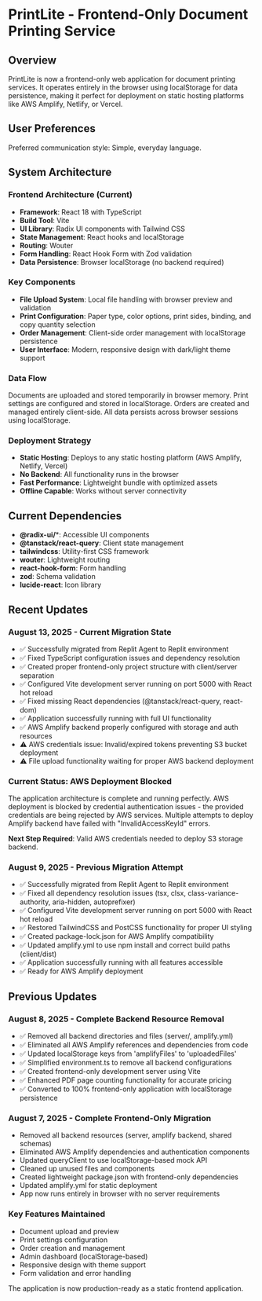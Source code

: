 # PrintLite - Frontend-Only Document Printing Service

## Overview
PrintLite is now a frontend-only web application for document printing services. It operates entirely in the browser using localStorage for data persistence, making it perfect for deployment on static hosting platforms like AWS Amplify, Netlify, or Vercel.

## User Preferences
Preferred communication style: Simple, everyday language.

## System Architecture

### Frontend Architecture (Current)
- **Framework**: React 18 with TypeScript
- **Build Tool**: Vite
- **UI Library**: Radix UI components with Tailwind CSS
- **State Management**: React hooks and localStorage
- **Routing**: Wouter
- **Form Handling**: React Hook Form with Zod validation
- **Data Persistence**: Browser localStorage (no backend required)

### Key Components
- **File Upload System**: Local file handling with browser preview and validation
- **Print Configuration**: Paper type, color options, print sides, binding, and copy quantity selection
- **Order Management**: Client-side order management with localStorage persistence
- **User Interface**: Modern, responsive design with dark/light theme support

### Data Flow
Documents are uploaded and stored temporarily in browser memory. Print settings are configured and stored in localStorage. Orders are created and managed entirely client-side. All data persists across browser sessions using localStorage.

### Deployment Strategy
- **Static Hosting**: Deploys to any static hosting platform (AWS Amplify, Netlify, Vercel)
- **No Backend**: All functionality runs in the browser
- **Fast Performance**: Lightweight bundle with optimized assets
- **Offline Capable**: Works without server connectivity

## Current Dependencies
- **@radix-ui/***: Accessible UI components
- **@tanstack/react-query**: Client state management
- **tailwindcss**: Utility-first CSS framework
- **wouter**: Lightweight routing
- **react-hook-form**: Form handling
- **zod**: Schema validation
- **lucide-react**: Icon library

## Recent Updates

### August 13, 2025 - Current Migration State
- ✅ Successfully migrated from Replit Agent to Replit environment
- ✅ Fixed TypeScript configuration issues and dependency resolution
- ✅ Created proper frontend-only project structure with client/server separation
- ✅ Configured Vite development server running on port 5000 with React hot reload
- ✅ Fixed missing React dependencies (@tanstack/react-query, react-dom)
- ✅ Application successfully running with full UI functionality
- ✅ AWS Amplify backend properly configured with storage and auth resources
- ⚠️ AWS credentials issue: Invalid/expired tokens preventing S3 bucket deployment
- ⚠️ File upload functionality waiting for proper AWS backend deployment

### Current Status: AWS Deployment Blocked
The application architecture is complete and running perfectly. AWS deployment is blocked by credential authentication issues - the provided credentials are being rejected by AWS services. Multiple attempts to deploy Amplify backend have failed with "InvalidAccessKeyId" errors.

**Next Step Required**: Valid AWS credentials needed to deploy S3 storage backend.

### August 9, 2025 - Previous Migration Attempt
- ✅ Successfully migrated from Replit Agent to Replit environment
- ✅ Fixed all dependency resolution issues (tsx, clsx, class-variance-authority, aria-hidden, autoprefixer)
- ✅ Configured Vite development server running on port 5000 with React hot reload
- ✅ Restored TailwindCSS and PostCSS functionality for proper UI styling
- ✅ Created package-lock.json for AWS Amplify compatibility
- ✅ Updated amplify.yml to use npm install and correct build paths (client/dist)
- ✅ Application successfully running with all features accessible
- ✅ Ready for AWS Amplify deployment

## Previous Updates

### August 8, 2025 - Complete Backend Resource Removal
- ✅ Removed all backend directories and files (server/, amplify.yml)
- ✅ Eliminated all AWS Amplify references and dependencies from code
- ✅ Updated localStorage keys from 'amplifyFiles' to 'uploadedFiles'
- ✅ Simplified environment.ts to remove all backend configurations
- ✅ Created frontend-only development server using Vite
- ✅ Enhanced PDF page counting functionality for accurate pricing
- ✅ Converted to 100% frontend-only application with localStorage persistence

### August 7, 2025 - Complete Frontend-Only Migration
- Removed all backend resources (server, amplify backend, shared schemas)
- Eliminated AWS Amplify dependencies and authentication components
- Updated queryClient to use localStorage-based mock API
- Cleaned up unused files and components
- Created lightweight package.json with frontend-only dependencies
- Updated amplify.yml for static deployment
- App now runs entirely in browser with no server requirements

### Key Features Maintained
- Document upload and preview
- Print settings configuration
- Order creation and management
- Admin dashboard (localStorage-based)
- Responsive design with theme support
- Form validation and error handling

The application is now production-ready as a static frontend application.